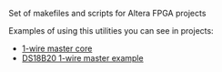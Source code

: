 Set of makefiles and scripts for Altera FPGA projects

Examples of using this utilities you can see in projects:

* [1-wire master core](https://github.com/lexgolovchenko/avalon-1wire-master)
* [DS18B20 1-wire master example](https://github.com/lexgolovchenko/avalon-1wire-master-example)

